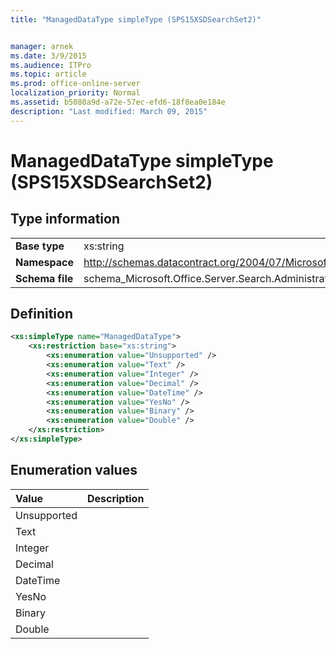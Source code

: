 ```yaml
---
title: "ManagedDataType simpleType (SPS15XSDSearchSet2)"


manager: arnek
ms.date: 3/9/2015
ms.audience: ITPro
ms.topic: article
ms.prod: office-online-server
localization_priority: Normal
ms.assetid: b5080a9d-a72e-57ec-efd6-18f8ea0e184e
description: "Last modified: March 09, 2015"
---
```


# ManagedDataType simpleType (SPS15XSDSearchSet2)

 
  
## Type information

|||
|:-----|:-----|
|**Base type** <br/> |xs:string  <br/> |
|**Namespace** <br/> |http://schemas.datacontract.org/2004/07/Microsoft.Office.Server.Search.Administration  <br/> |
|**Schema file** <br/> |schema_Microsoft.Office.Server.Search.Administration.xsd  <br/> |
   
## Definition

```XML
<xs:simpleType name="ManagedDataType">
    <xs:restriction base="xs:string">
        <xs:enumeration value="Unsupported" />
        <xs:enumeration value="Text" />
        <xs:enumeration value="Integer" />
        <xs:enumeration value="Decimal" />
        <xs:enumeration value="DateTime" />
        <xs:enumeration value="YesNo" />
        <xs:enumeration value="Binary" />
        <xs:enumeration value="Double" />
    </xs:restriction>
</xs:simpleType>

```

## Enumeration values

|**Value**|**Description**|
|:-----|:-----|
|Unsupported  <br/> ||
|Text  <br/> ||
|Integer  <br/> ||
|Decimal  <br/> ||
|DateTime  <br/> ||
|YesNo  <br/> ||
|Binary  <br/> ||
|Double  <br/> ||
   

